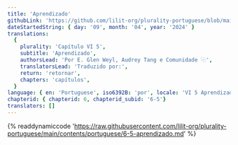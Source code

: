 ```yaml
---
title: 'Aprendizado'
githubLink: 'https://github.com/lilit-org/plurality-portuguese/blob/main/contents/portuguese/6-5-aprendizado.md'
dateStartedString: { day: '09', month: '04', year: '2024' }
translations:
  {
    plurality: 'Capítulo VI 5',
    subtitle: 'Aprendizado',
    authorsLead: 'Por E. Glen Weyl, Audrey Tang e Comunidade ⿻',
    translatorsLead: 'Traduzido por:',
    return: 'retornar',
    chapters: 'capítulos',
  }
language: { en: 'Portuguese', iso6392B: 'por', locale: 'VI 5 Aprendizado' }
chapterid: { chapterid: 6, chapterid_subid: '6-5'}
translators: []
---
```

{% readdynamiccode 'https://raw.githubusercontent.com/lilit-org/plurality-portuguese/main/contents/portuguese/6-5-aprendizado.md' %} 